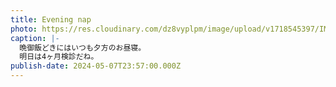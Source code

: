 ```yaml
---
title: Evening nap
photo: https://res.cloudinary.com/dz8vyplpm/image/upload/v1718545397/IMG_9754_ngrpdy.jpg
caption: |-
  晩御飯どきにはいつも夕方のお昼寝。
  明日は4ヶ月検診だね。
publish-date: 2024-05-07T23:57:00.000Z
---
```

